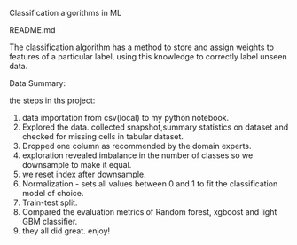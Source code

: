 
Classification algorithms in ML

README.md

The classification algorithm has a method to store and assign weights to features of a particular label, using this knowledge to correctly label unseen data.



Data Summary:


the steps in ths project:

1. data importation from csv(local) to my python notebook.
2. Explored the data. collected snapshot,summary statistics on dataset and checked for missing cells in tabular dataset.
3. Dropped one column as recommended by the domain experts.
4. exploration revealed imbalance in the number of classes so we downsample to make it equal. 
5. we reset index after downsample.
6. Normalization - sets all values between 0 and 1 to fit the classification model of choice.
7. Train-test split.
8. Compared the evaluation metrics of Random forest, xgboost and light GBM classifier. 
9. they all did great. enjoy!









